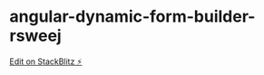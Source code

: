 # angular-dynamic-form-builder-rsweej

[Edit on StackBlitz ⚡️](https://stackblitz.com/edit/angular-dynamic-form-builder-rsweej)